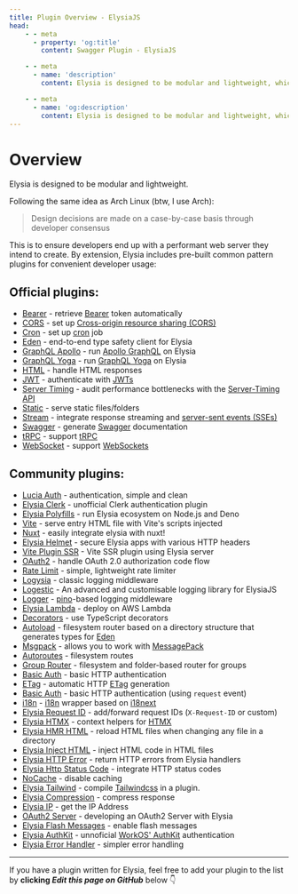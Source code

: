 ```yaml
---
title: Plugin Overview - ElysiaJS
head:
    - - meta
      - property: 'og:title'
        content: Swagger Plugin - ElysiaJS

    - - meta
      - name: 'description'
        content: Elysia is designed to be modular and lightweight, which is why Elysia includes pre-built plugins involving common patterns for convenient developer usage. Elysia is enhanced by community plugins which customize it even further.

    - - meta
      - name: 'og:description'
        content: Elysia is designed to be modular and lightweight, which is why Elysia includes pre-built plugins involving common patterns for convenient developer usage. Elysia is enhanced by community plugins which customize it even further.
---
```


# Overview

Elysia is designed to be modular and lightweight.

Following the same idea as Arch Linux (btw, I use Arch):

> Design decisions are made on a case-by-case basis through developer consensus

This is to ensure developers end up with a performant web server they intend to create. By extension, Elysia includes pre-built common pattern plugins for convenient developer usage:

## Official plugins:

-   [Bearer](/plugins/bearer) - retrieve [Bearer](https://swagger.io/docs/specification/authentication/bearer-authentication/) token automatically
-   [CORS](/plugins/cors) - set up [Cross-origin resource sharing (CORS)](https://developer.mozilla.org/en-US/docs/Web/HTTP/CORS)
-   [Cron](/plugins/cron) - set up [cron](https://en.wikipedia.org/wiki/Cron) job
-   [Eden](/eden/overview) - end-to-end type safety client for Elysia
-   [GraphQL Apollo](/plugins/graphql-apollo) - run [Apollo GraphQL](https://www.apollographql.com/) on Elysia
-   [GraphQL Yoga](/plugins/graphql-yoga) - run [GraphQL Yoga](https://github.com/dotansimha/graphql-yoga) on Elysia
-   [HTML](/plugins/html) - handle HTML responses
-   [JWT](/plugins/jwt) - authenticate with [JWTs](https://jwt.io/)
-   [Server Timing](/plugins/server-timing) - audit performance bottlenecks with the [Server-Timing API](https://developer.mozilla.org/en-US/docs/Web/HTTP/Headers/Server-Timing)
-   [Static](/plugins/static) - serve static files/folders
-   [Stream](/plugins/stream) - integrate response streaming and [server-sent events (SSEs)](https://developer.mozilla.org/en-US/docs/Web/API/Server-sent_events)
-   [Swagger](/plugins/swagger) - generate [Swagger](https://swagger.io/) documentation
-   [tRPC](/plugins/trpc) - support [tRPC](https://trpc.io/)
-   [WebSocket](/patterns/websocket) - support [WebSockets](https://developer.mozilla.org/en-US/docs/Web/API/WebSocket)

## Community plugins:

-   [Lucia Auth](https://github.com/pilcrowOnPaper/lucia) - authentication, simple and clean
-   [Elysia Clerk](https://github.com/wobsoriano/elysia-clerk) - unofficial Clerk authentication plugin
-   [Elysia Polyfills](https://github.com/bogeychan/elysia-polyfills) - run Elysia ecosystem on Node.js and Deno
-   [Vite](https://github.com/timnghg/elysia-vite) - serve entry HTML file with Vite's scripts injected
-   [Nuxt](https://github.com/trylovetom/elysiajs-nuxt) - easily integrate elysia with nuxt!
-   [Elysia Helmet](https://github.com/DevTobias/elysia-helmet) - secure Elysia apps with various HTTP headers
-   [Vite Plugin SSR](https://github.com/timnghg/elysia-vite-plugin-ssr) - Vite SSR plugin using Elysia server
-   [OAuth2](https://github.com/bogeychan/elysia-oauth2) - handle OAuth 2.0 authorization code flow
-   [Rate Limit](https://github.com/rayriffy/elysia-rate-limit) - simple, lightweight rate limiter
-   [Logysia](https://github.com/tristanisham/logysia) - classic logging middleware
-   [Logestic](https://github.com/cybercoder-naj/logestic) - An advanced and customisable logging library for ElysiaJS
-   [Logger](https://github.com/bogeychan/elysia-logger) - [pino](https://github.com/pinojs/pino)-based logging middleware
-   [Elysia Lambda](https://github.com/TotalTechGeek/elysia-lambda) - deploy on AWS Lambda
-   [Decorators](https://github.com/gaurishhs/elysia-decorators) - use TypeScript decorators
-   [Autoload](https://github.com/kravetsone/elysia-autoload) - filesystem router based on a directory structure that generates types for [Eden](https://elysiajs.com/eden/overview.html)
-   [Msgpack](https://github.com/kravetsone/elysia-msgpack) - allows you to work with [MessagePack](https://msgpack.org)
-   [Autoroutes](https://github.com/wobsoriano/elysia-autoroutes) - filesystem routes
-   [Group Router](https://github.com/itsyoboieltr/elysia-group-router) - filesystem and folder-based router for groups
-   [Basic Auth](https://github.com/itsyoboieltr/elysia-basic-auth) - basic HTTP authentication
-   [ETag](https://github.com/bogeychan/elysia-etag) - automatic HTTP [ETag](https://developer.mozilla.org/en-US/docs/Web/HTTP/Headers/ETag) generation
-   [Basic Auth](https://github.com/eelkevdbos/elysia-basic-auth) - basic HTTP authentication (using `request` event)
-   [i18n](https://github.com/eelkevdbos/elysia-i18next) - [i18n](https://developer.mozilla.org/en-US/docs/Mozilla/Add-ons/WebExtensions/API/i18n) wrapper based on [i18next](https://www.i18next.com/)
-   [Elysia Request ID](https://github.com/gtramontina/elysia-requestid) - add/forward request IDs (`X-Request-ID` or custom)
-   [Elysia HTMX](https://github.com/gtramontina/elysia-htmx) - context helpers for [HTMX](https://htmx.org/)
-   [Elysia HMR HTML](https://github.com/gtrabanco/elysia-hmr-html) - reload HTML files when changing any file in a directory
-   [Elysia Inject HTML](https://github.com/gtrabanco/elysia-inject-html) - inject HTML code in HTML files
-   [Elysia HTTP Error](https://github.com/yfrans/elysia-http-error) - return HTTP errors from Elysia handlers
-   [Elysia Http Status Code](https://github.com/sylvain12/elysia-http-status-code) - integrate HTTP status codes
-   [NoCache](https://github.com/gaurishhs/elysia-nocache) - disable caching
-   [Elysia Tailwind](https://github.com/gtramontina/elysia-tailwind) - compile [Tailwindcss](https://tailwindcss.com/) in a plugin.
-   [Elysia Compression](https://github.com/gusb3ll/elysia-compression) - compress response
-   [Elysia IP](https://github.com/gaurishhs/elysia-ip) - get the IP Address
-   [OAuth2 Server](https://github.com/myazarc/elysia-oauth2-server) - developing an OAuth2 Server with Elysia
-   [Elysia Flash Messages](https://github.com/gtramontina/elysia-flash-messages) - enable flash messages
-   [Elysia AuthKit](https://github.com/gtramontina/elysia-authkit) - unnoficial [WorkOS' AuthKit](https://www.authkit.com/) authentication
-   [Elysia Error Handler](https://github.com/gtramontina/elysia-error-handler) - simpler error handling

---

If you have a plugin written for Elysia, feel free to add your plugin to the list by **clicking <i>Edit this page on GitHub</i>** below 👇
